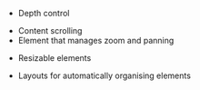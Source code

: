 - Depth control

+ Content scrolling
+ Element that manages zoom and panning

- Resizable elements

- Layouts for automatically organising elements